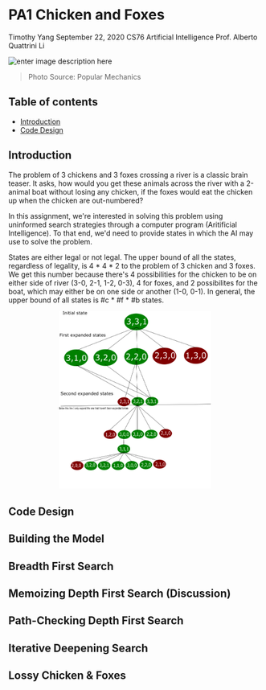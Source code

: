 # PA1 Chicken and Foxes

Timothy Yang
September 22, 2020
CS76 Artificial Intelligence
Prof. Alberto Quattrini Li

![enter image description here](https://hips.hearstapps.com/pop.h-cdn.co/assets/16/50/1600x800/landscape-1481817257-fox-chicken-corn.jpg?resize=980:*)
> Photo Source: Popular Mechanics
## Table of contents

* [Introduction](#introduction)
* [Code Design](#code-design)

## Introduction
The problem of 3 chickens and 3 foxes crossing a river is a classic brain teaser. It asks, how would you get these animals across the river with a 2-animal boat without losing any chicken, if the foxes would eat the chicken up when the chicken are out-numbered?

In this assignment, we're interested in solving this problem using uninformed search strategies through a computer program (Aritificial Intelligence). To that end, we'd need to provide states in which the AI may use to solve the problem. 

States are either legal or not legal. The upper bound of all the states, regardless of legality, is 4 * 4 * 2 to the problem of 3 chicken and 3 foxes. We get this number because there's 4 possibilities for the chicken to be on either side of river (3-0, 2-1, 1-2, 0-3), 4 for foxes, and 2 possibilites for the boat, which may either be on one side or another (1-0, 0-1). In general, the upper bound of all states is #c * #f * #b states. 

<p align="center">
  <img src="https://github.com/timothyyang21/Tim_AI_class/blob/master/AI%20Assignment%201/demonstration.png" height="60%" width="60%">
</p>

## Code Design



## Building the Model



## Breadth First Search


## Memoizing Depth First Search (Discussion)


## Path-Checking Depth First Search


## Iterative Deepening Search


## Lossy Chicken & Foxes














